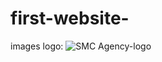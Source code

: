 # first-website-
images
logo: 
  ![SMC Agency-logo](https://user-images.githubusercontent.com/76399201/132006802-2ce809ab-4196-4122-9ada-63711b4a9920.png)
